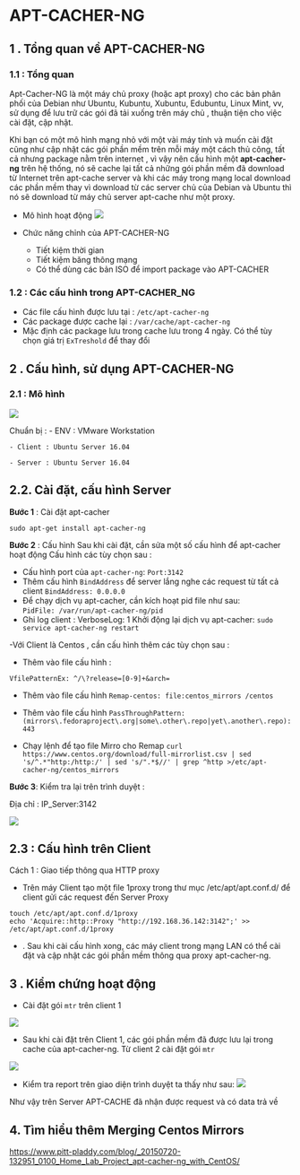 # APT-CACHER-NG

## 1 . Tổng quan về APT-CACHER-NG
### 1.1 : Tổng quan
Apt-Cacher-NG là một máy chủ proxy (hoặc apt proxy) cho các bản phân phối của Debian như Ubuntu, Kubuntu, Xubuntu, Edubuntu, Linux Mint, vv, sử dụng để lưu trữ các gói đã tải xuống trên máy chủ , thuận tiện cho việc cài đặt, cập nhật.

Khi bạn có một mô hình mạng nhỏ với một vài máy tính và muốn cài đặt cũng như cập nhật các gói phần mềm trên mỗi máy một cách thủ công, tất cả nhưng package nằm trên internet , vì vậy nên cấu hình một **apt-cacher-ng** trên hệ thống, nó sẽ cache lại tất cả những gói phần mềm đã download từ Internet trên apt-cache server và khi các máy trong mạng local download các phần mềm thay vì download từ các server chủ của Debian và Ubuntu thì nó sẽ download từ máy chủ server apt-cache như một proxy. 
- Mô hình hoạt động
![](https://image.ibb.co/jUdVGz/Install_Apt_Cacher_NG.jpg)

- Chức năng chỉnh của APT-CACHER-NG
	- Tiết kiệm thời gian
	- Tiết kiệm băng thông mạng
	- Có thể dùng các bản ISO để import package vào APT-CACHER
	
### 1.2 : Các cấu hình trong APT-CACHER_NG

- Các file cấu hình được lưu tại : `/etc/apt-cacher-ng`
- Các package được cache lại : `/var/cache/apt-cacher-ng`
- Mặc định các package lưu trong cache lưu trong 4 ngày. Có thể tùy chọn giá trị `ExTreshold` để thay đổi 

## 2 . Cấu hình, sử dụng APT-CACHER-NG

### 2.1 : Mô hình

![](https://image.ibb.co/muimPK/apt_cacher_3.png)


Chuẩn bị :
	- ENV : VMware Workstation
	
	- Client : Ubuntu Server 16.04 
	
	- Server : Ubuntu Server 16.04

## 2.2. Cài đặt, cấu hình Server
	
**Bước 1** : Cài đặt apt-cacher
```
sudo apt-get install apt-cacher-ng
```
**Bước 2** : Cấu hình
Sau khi cài đặt, cần sửa một số cấu hình để apt-cacher hoạt động
Cấu hình các tùy chọn sau :
- Cấu hình port của `apt-cacher-ng`: `Port:3142`
- Thêm cấu hình `BindAddress` để server lắng nghe các request từ tất cả client
 ` BindAddress: 0.0.0.0 `
- Để chạy dịch vụ apt-cacher, cần kích hoạt pid file như sau:  
`PidFile: /var/run/apt-cacher-ng/pid`
- Ghi log  client : VerboseLog: 1 
Khởi động lại dịch vụ apt-cacher:
`sudo service apt-cacher-ng restart`

-Với Client là Centos , cần cấu hình thêm các tùy chọn sau  : 


- Thêm vào file cấu hình :
````
VfilePatternEx: ^/\?release=[0-9]+&arch=
````

- Thêm vào file cấu hình 
`Remap-centos: file:centos_mirrors /centos`
- Thêm vào file cấu hình
`PassThroughPattern: (mirrors\.fedoraproject\.org|some\.other\.repo|yet\.another\.repo):443`

- Chạy lệnh để tạo file Mirro cho Remap
`curl https://www.centos.org/download/full-mirrorlist.csv | sed 's/^.*"http:/http:/' | sed 's/".*$//' | grep ^http >/etc/apt-cacher-ng/centos_mirrors`

**Bước 3**: Kiểm tra lại trên trình duyệt :

Địa chỉ : IP_Server:3142

![](https://preview.ibb.co/i06ymz/apt_cache.png)


## 2.3 : Cấu hình trên Client
Cách 1  : Giao tiếp thông qua HTTP proxy
- Trên máy Client tạo một file 1proxy trong thư mục /etc/apt/apt.conf.d/ để client gửi các request đến Server Proxy

```
touch /etc/apt/apt.conf.d/1proxy
echo 'Acquire::http::Proxy "http://192.168.36.142:3142";' >> /etc/apt/apt.conf.d/1proxy
```
- . Sau khi cài cấu hình xong, các máy client trong mạng LAN có thể cài đặt và cập nhật các gói phần mềm thông qua proxy apt-cacher-ng.


## 3 . Kiểm chứng hoạt động

- Cài đặt gói `mtr` trên client 1

![](https://image.ibb.co/ckZJ4K/mtr_install_client_1.png)

- Sau khi cài đặt trên Client 1, các gói phần mềm đã được lưu lại trong cache của apt-cacher-ng. Từ client 2 cài đặt gói `mtr`

![](https://image.ibb.co/itM1rz/mtr_client.png)

- Kiểm tra report trên giao diện trình duyệt ta thấy như sau:
![](https://preview.ibb.co/dBKkjK/traffic.png)


Như vậy trên Server APT-CACHE đã nhận được request và có data trả về

## 4. Tìm hiểu thêm Merging Centos Mirrors 

https://www.pitt-pladdy.com/blog/_20150720-132951_0100_Home_Lab_Project_apt-cacher-ng_with_CentOS/
